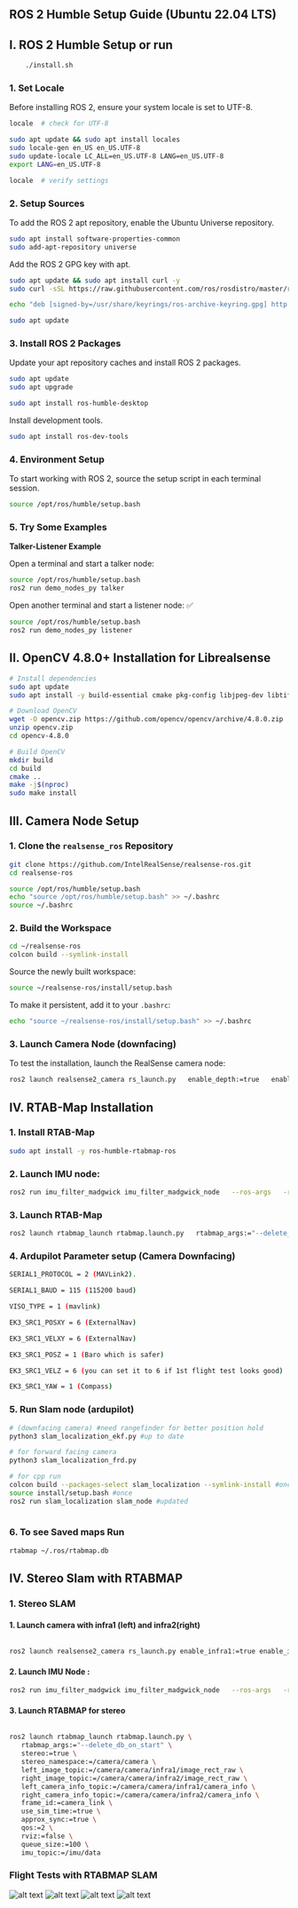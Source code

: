 ## ROS 2 Humble Setup Guide (Ubuntu 22.04 LTS)

## I. ROS 2 Humble Setup or run

```bash
    ./install.sh
```

### **1. Set Locale**

Before installing ROS 2, ensure your system locale is set to UTF-8.

```bash
locale  # check for UTF-8

sudo apt update && sudo apt install locales
sudo locale-gen en_US en_US.UTF-8
sudo update-locale LC_ALL=en_US.UTF-8 LANG=en_US.UTF-8
export LANG=en_US.UTF-8

locale  # verify settings
```

### **2. Setup Sources**

To add the ROS 2 apt repository, enable the Ubuntu Universe repository.

```bash
sudo apt install software-properties-common
sudo add-apt-repository universe
```

Add the ROS 2 GPG key with apt.

```bash
sudo apt update && sudo apt install curl -y
sudo curl -sSL https://raw.githubusercontent.com/ros/rosdistro/master/ros.key -o /usr/share/keyrings/ros-archive-keyring.gpg

echo "deb [signed-by=/usr/share/keyrings/ros-archive-keyring.gpg] http://packages.ros.org/ros2/ubuntu $(lsb_release -cs) main" | sudo tee /etc/apt/sources.list.d/ros2.list > /dev/null

sudo apt update
```

### **3. Install ROS 2 Packages**

Update your apt repository caches and install ROS 2 packages.

```bash
sudo apt update
sudo apt upgrade

sudo apt install ros-humble-desktop
```

Install development tools.

```bash
sudo apt install ros-dev-tools
```

### **4. Environment Setup**

To start working with ROS 2, source the setup script in each terminal session.

```bash
source /opt/ros/humble/setup.bash
```

### **5. Try Some Examples**

**Talker-Listener Example**

Open a terminal and start a talker node:

```bash
source /opt/ros/humble/setup.bash
ros2 run demo_nodes_py talker
```

Open another terminal and start a listener node:
✅
```bash
source /opt/ros/humble/setup.bash
ros2 run demo_nodes_py listener
```

## II. OpenCV 4.8.0+ Installation for Librealsense

```bash
# Install dependencies
sudo apt update
sudo apt install -y build-essential cmake pkg-config libjpeg-dev libtiff-dev libpng-dev libgtk-3-dev libcanberra-gtk* libatlas-base-dev gfortran python3-dev

# Download OpenCV
wget -O opencv.zip https://github.com/opencv/opencv/archive/4.8.0.zip
unzip opencv.zip
cd opencv-4.8.0

# Build OpenCV
mkdir build
cd build
cmake ..
make -j$(nproc)
sudo make install
```

## III. Camera Node Setup

### **1. Clone the `realsense_ros` Repository**

```bash
git clone https://github.com/IntelRealSense/realsense-ros.git
cd realsense-ros

source /opt/ros/humble/setup.bash
echo "source /opt/ros/humble/setup.bash" >> ~/.bashrc
source ~/.bashrc
```

### **2. Build the Workspace**

```bash
cd ~/realsense-ros
colcon build --symlink-install
```

Source the newly built workspace:

```bash
source ~/realsense-ros/install/setup.bash
```

To make it persistent, add it to your `.bashrc`:

```bash
echo "source ~/realsense-ros/install/setup.bash" >> ~/.bashrc
```

### **3. Launch Camera Node (downfacing)**

To test the installation, launch the RealSense camera node:

```bash
ros2 launch realsense2_camera rs_launch.py   enable_depth:=true   enable_color:=true   enable_sync:=true   depth_module.depth_profile:=640,480,60   rgb_camera.color_profile:=640,480,60 enable_sync:=true enable_gyro:=true enable_accel:=true unite_imu_method:=2 gyro_fps:=200 accel_fps:=200

```

## IV. RTAB-Map Installation

### **1. Install RTAB-Map**

```bash
sudo apt install -y ros-humble-rtabmap-ros
```

### 2. Launch IMU node:

```bash
ros2 run imu_filter_madgwick imu_filter_madgwick_node   --ros-args   -r imu/data_raw:=/camera/camera/imu   -r imu/data:=/imu/data   -p use_mag:=false
```

### **3. Launch RTAB-Map**

```bash
ros2 launch rtabmap_launch rtabmap.launch.py   rtabmap_args:="--delete_db_on_start"   rgb_topic:=/camera/camera/color/image_raw   depth_topic:=/camera/camera/depth/image_rect_raw   camera_info_topic:=/camera/camera/color/camera_info   frame_id:=camera_link   use_sim_time:=true   approx_sync:=true   qos:=2   rviz:=false   queue_size:=100 imu_topic:=/imu/data

```


### **4. Ardupilot Parameter setup (Camera Downfacing)**

```bash
SERIAL1_PROTOCOL = 2 (MAVLink2).

SERIAL1_BAUD = 115 (115200 baud)

VISO_TYPE = 1 (mavlink)

EK3_SRC1_POSXY = 6 (ExternalNav)

EK3_SRC1_VELXY = 6 (ExternalNav)

EK3_SRC1_POSZ = 1 (Baro which is safer)

EK3_SRC1_VELZ = 6 (you can set it to 6 if 1st flight test looks good)

EK3_SRC1_YAW = 1 (Compass)


```

### **5. Run Slam node (ardupilot)**

```bash
# (downfacing camera) #need rangefinder for better position hold
python3 slam_localization_ekf.py #up to date

# for forward facing camera
python3 slam_localization_frd.py 

# for cpp run
colcon build --packages-select slam_localization --symlink-install #once
source install/setup.bash #once
ros2 run slam_localization slam_node #updated
 
```

### 6. To see Saved maps Run

```bash
rtabmap ~/.ros/rtabmap.db
```


## IV. Stereo Slam with RTABMAP

### 1. Stereo SLAM 
 #### 1. Launch camera with infra1 (left)  and infra2(right) 

```bash

ros2 launch realsense2_camera rs_launch.py enable_infra1:=true enable_infra2:=true  enable_color:=true   enable_sync:=true  rgb_camera.color_profile:=848,480,30 enable_sync:=true enable_gyro:=true enable_accel:=true unite_imu_method:=2 gyro_fps:=200 accel_fps:=200

```

#### 2. Launch IMU Node :

```bash
ros2 run imu_filter_madgwick imu_filter_madgwick_node   --ros-args   -r imu/data_raw:=/camera/camera/imu   -r imu/data:=/imu/data   -p use_mag:=false
```

#### 3. Launch RTABMAP for stereo 

```bash

ros2 launch rtabmap_launch rtabmap.launch.py \
   rtabmap_args:="--delete_db_on_start" \
   stereo:=true \
   stereo_namespace:=/camera/camera \
   left_image_topic:=/camera/camera/infra1/image_rect_raw \
   right_image_topic:=/camera/camera/infra2/image_rect_raw \
   left_camera_info_topic:=/camera/camera/infra1/camera_info \
   right_camera_info_topic:=/camera/camera/infra2/camera_info \
   frame_id:=camera_link \
   use_sim_time:=true \
   approx_sync:=true \
   qos:=2 \
   rviz:=false \
   queue_size:=100 \
   imu_topic:=/imu/data

```

### Flight Tests with RTABMAP SLAM

![alt text](images/ft1407.png)
![alt text](images/ft1707.png)
![alt text](images/ft0208-1.png)
![alt text](images/ft0208-2.png)



